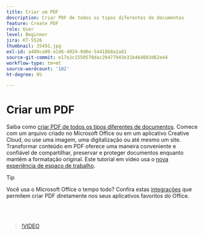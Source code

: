 ```yaml
---
title: Criar um PDF
description: Criar PDF de todos os tipos diferentes de documentos
feature: Create PDF
role: User
level: Beginner
jira: KT-5526
thumbnail: 35491.jpg
exl-id: a480ca00-a1d6-4024-9d6e-54418b8a1a81
source-git-commit: e17e2c1550578dac2b477943e31b46d603d62e44
workflow-type: tm+mt
source-wordcount: '102'
ht-degree: 0%

---
```


# Criar um PDF

Saiba como [criar PDF de todos os tipos diferentes de documentos](https://www.adobe.com/br/acrobat/online/convert-pdf.html). Comece com um arquivo criado no Microsoft Office ou em um aplicativo Creative Cloud, ou use uma imagem, uma digitalização ou até mesmo um site. Transformar conteúdo em PDF oferece uma maneira conveniente e confiável de compartilhar, preservar e proteger documentos enquanto mantêm a formatação original. Este tutorial em vídeo usa o [nova experiência de espaço de trabalho](new-workspace.md).

>[!TIP]
>
>Você usa o Microsoft Office o tempo todo? Confira estas [integrações](../integrate/integrate-overview.md#microsoft) que permitem criar PDF diretamente nos seus aplicativos favoritos do Office.

<br> 

>[!VIDEO](https://video.tv.adobe.com/v/35491?quality=12&learn=on&hidetitle=true)